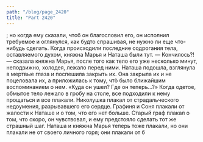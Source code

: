 ```yaml
---
path: "/blog/page_2420"
title: "Part 2420"
---
```


; но когда ему сказали, чтоб он благословил его, он исполнил требуемое и оглянулся, как будто спрашивая, не нужно ли еще что-нибудь сделать.
Когда происходили последние содрогания тела, оставляемого духом, княжна Марья и Наташа были тут.
— Кончилось?! — сказала княжна Марья, после того как тело его уже несколько минут, неподвижно, холодея, лежало перед ними. Наташа подошла, взглянула в мертвые глаза и поспешила закрыть их. Она закрыла их и не поцеловала их, а приложилась к тому, чтò было ближайшим воспоминанием о нем.
«Куда он ушел? Где он теперь...?»
Когда одетое, обмытое тело лежало в гробу на столе, все подходили к нему прощаться и все плакали.
Николушка плакал от страдальческого недоумения, разрывавшего его сердце. Графиня и Соня плакали от жалости к Наташе и о том, что его нет больше. Старый граф плакал о том, что скоро, он чувствовал, и ему предстояло сделать тот же страшный шаг.
Наташа и княжна Марья теперь тоже плакали, но они плакали не от своего личного горя; они плакали от б

